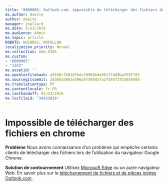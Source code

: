 ```yaml
---
title: '8000085: Outlook.com: impossible de télécharger des fichiers dans un chrome'
ms.author: daeite
author: daeite
manager: joallard
ms.date: 5/23/2019
ms.audience: Admin
ms.topic: article
ROBOTS: NOINDEX, NOFOLLOW
localization_priority: Normal
ms.collection: Adm_O365
ms.custom:
- "8000085"
- "1352"
ms.assetid: ''
ms.openlocfilehash: a5598c7b838fbdcf0960b4e991f7dd9baf59f7d3
ms.sourcegitcommit: 3ddd01d693d306d47509da7a2fd44737b3059dd0
ms.translationtype: MT
ms.contentlocale: fr-FR
ms.lasthandoff: 05/23/2019
ms.locfileid: "34423016"
---
```

# <a name="cant-download-files-in-chrome"></a>Impossible de télécharger des fichiers en chrome

**Problème** Nous avons connaissance d’un problème qui empêche certains clients de télécharger des fichiers lors de l’utilisation du navigateur Google Chrome. 

**Solution de contournement** Utilisez [Microsoft Edge](https://www.microsoft.com/en-gb/windows/microsoft-edge) ou un autre navigateur Web.
En savoir plus sur le [téléchargement de fichiers et de pièces jointes Outlook.com](https://support.office.com/article/8d7c1ea7-4e5f-44ce-bb6e-c5fcc92ba9ab).

